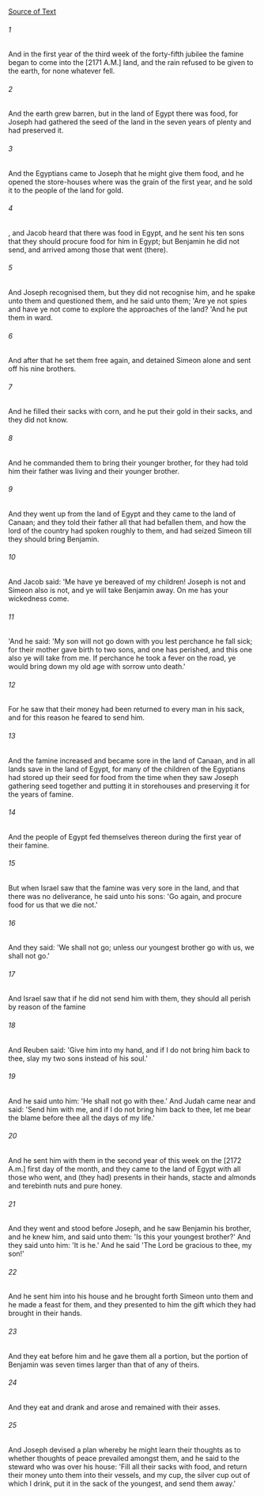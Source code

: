 [Source of Text](https://github.com/scrollmapper/bible_databases_deuterocanonical)

###### 1
And in the first year of the third week of the forty-fifth jubilee the famine began to come into the [2171 A.M.] land, and the rain refused to be given to the earth, for none whatever fell.

###### 2
And the earth grew barren, but in the land of Egypt there was food, for Joseph had gathered the seed of the land in the seven years of plenty and had preserved it.

###### 3
And the Egyptians came to Joseph that he might give them food, and he opened the store-houses where was the grain of the first year, and he sold it to the people of the land for gold.

###### 4
<Now the famine was very sore in the land of Canaan>, and Jacob heard that there was food in Egypt, and he sent his ten sons that they should procure food for him in Egypt; but Benjamin he did not send, and <the ten sons of Jacob> arrived <in Egypt> among those that went (there).

###### 5
And Joseph recognised them, but they did not recognise him, and he spake unto them and questioned them, and he said unto them; 'Are ye not spies and have ye not come to explore the approaches of the land? 'And he put them in ward.

###### 6
And after that he set them free again, and detained Simeon alone and sent off his nine brothers.

###### 7
And he filled their sacks with corn, and he put their gold in their sacks, and they did not know.

###### 8
And he commanded them to bring their younger brother, for they had told him their father was living and their younger brother.

###### 9
And they went up from the land of Egypt and they came to the land of Canaan; and they told their father all that had befallen them, and how the lord of the country had spoken roughly to them, and had seized Simeon till they should bring Benjamin.

###### 10
And Jacob said: 'Me have ye bereaved of my children! Joseph is not and Simeon also is not, and ye will take Benjamin away. On me has your wickedness come.

###### 11
'And he said: 'My son will not go down with you lest perchance he fall sick; for their mother gave birth to two sons, and one has perished, and this one also ye will take from me. If perchance he took a fever on the road, ye would bring down my old age with sorrow unto death.'

###### 12
For he saw that their money had been returned to every man in his sack, and for this reason he feared to send him.

###### 13
And the famine increased and became sore in the land of Canaan, and in all lands save in the land of Egypt, for many of the children of the Egyptians had stored up their seed for food from the time when they saw Joseph gathering seed together and putting it in storehouses and preserving it for the years of famine.

###### 14
And the people of Egypt fed themselves thereon during the first year of their famine.

###### 15
But when Israel saw that the famine was very sore in the land, and that there was no deliverance, he said unto his sons: 'Go again, and procure food for us that we die not.'

###### 16
And they said: 'We shall not go; unless our youngest brother go with us, we shall not go.'

###### 17
And Israel saw that if he did not send him with them, they should all perish by reason of the famine

###### 18
And Reuben said: 'Give him into my hand, and if I do not bring him back to thee, slay my two sons instead of his soul.'

###### 19
And he said unto him: 'He shall not go with thee.' And Judah came near and said: 'Send him with me, and if I do not bring him back to thee, let me bear the blame before thee all the days of my life.'

###### 20
And he sent him with them in the second year of this week on the [2172 A.m.] first day of the month, and they came to the land of Egypt with all those who went, and (they had) presents in their hands, stacte and almonds and terebinth nuts and pure honey.

###### 21
And they went and stood before Joseph, and he saw Benjamin his brother, and he knew him, and said unto them: 'Is this your youngest brother?' And they said unto him: 'It is he.' And he said 'The Lord be gracious to thee, my son!'

###### 22
And he sent him into his house and he brought forth Simeon unto them and he made a feast for them, and they presented to him the gift which they had brought in their hands.

###### 23
And they eat before him and he gave them all a portion, but the portion of Benjamin was seven times larger than that of any of theirs.

###### 24
And they eat and drank and arose and remained with their asses.

###### 25
And Joseph devised a plan whereby he might learn their thoughts as to whether thoughts of peace prevailed amongst them, and he said to the steward who was over his house: 'Fill all their sacks with food, and return their money unto them into their vessels, and my cup, the silver cup out of which I drink, put it in the sack of the youngest, and send them away.'